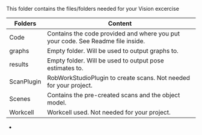 This folder contains the files/folders needed for your Vision excercise

| Folders | Content |
| ----------- | ----------- |
| Code | Contains the code provided and where you put your code. See Readme file inside. |
| graphs | Empty folder. Will be used to output graphs to. |
| results | Empty folder. Will be used to output pose estimates to. |
| ScanPlugin | RobWorkStudioPlugin to create scans. Not needed for your project. |
| Scenes | Contains the pre-created scans and the object model. |
| Workcell | Workcell used. Not needed for your project. |
- 